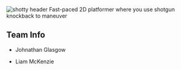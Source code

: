 ![shotty header](https://github.com/JohnathanGlasgow/ID737-GameJam1/assets/90590068/ca10ffb0-a697-418a-8f07-97672622f2df)
Fast-paced 2D platformer where you use shotgun knockback to maneuver

## Team Info

- Johnathan Glasgow

- Liam McKenzie 
